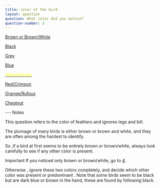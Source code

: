 ```yaml
---
title: color of the bird
layout: question
question: What color did you notice?
question-number: 3 
---
```


<p><a href="question-4.html" class="btn btn-primary btn-large btn-brown">Brown or Brown/White</a></p>   
<p><a href="question-49.html" class="btn btn-primary btn-large btn-inverse">Black</a></p>
<p><a href="question-73.html" class="btn btn-large">Grey</a></p>
<p><a href="question-78.html" class="btn btn-primary btn-large">Blue</a></p>
<p><a href="question-89.html" class="btn btn-primary btn-large btn-success"><span style="color:#FF0">Yellow/Green</span></a></p>
<p><a href="question-113.html" class="btn btn-primary btn-large btn-danger">Red/Crimson</a></p>
<p><a href="question-125.html" class="btn btn-primary btn-large btn-warning">Orange/Rufous</a></p>
<p><a href="question-135.html" class="btn btn-primary btn-large btn-chestnut">Chestnut</a></p>
---
<span class="label label-info">Notes</span>

This question refers to the color of feathers and ignores legs and bill. 

The plumage of many birds is either <highlight> brown  or  brown and white</highlight>, and  they are often among the hardest to  identify. 

So ,if  a bird at first seems to be entirely  brown or brown/white, always look carefully  to see  if any other color is present.  

<span class="label label-warning">Important</span>
If you noticed only brown or brown/white, go to <a href="question-4.html">4</a>. 

Otherwise , ignore these two colors completely, and decide which other color was present or predominant . Note that some birds seem to be black but  are dark blue or brown in the  hand, these are found by following black.